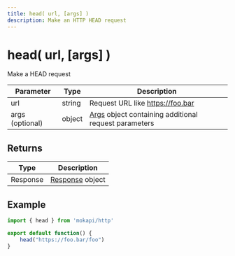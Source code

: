 ```yaml
---
title: head( url, [args] )
description: Make an HTTP HEAD request
---
```

# head( url, [args] )

Make a HEAD request

| Parameter       | Type   | Description                                                                                      |
|-----------------|--------|--------------------------------------------------------------------------------------------------|
| url             | string | Request URL like https://foo.bar                                                                 |
| args (optional) | object | [Args](/docs/javascript-api/mokapi-http/args.md) object containing additional request parameters |

## Returns

| Type     | Description                                                     |
|----------|-----------------------------------------------------------------|
| Response | [Response](/docs/javascript-api/mokapi-http/response.md) object |

## Example

```javascript
import { head } from 'mokapi/http'

export default function() {
    head("https://foo.bar/foo")
}
```